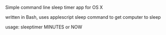 Simple command line sleep timer app for OS X

written in Bash, uses applescript sleep command to get computer to sleep

usage:
sleeptimer MINUTES or NOW 
